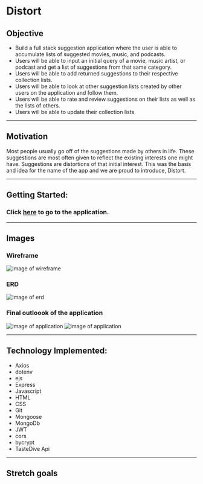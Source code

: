 # Distort

## Objective 
+ Build a full stack suggestion application where the user is able to accumulate lists of suggested movies, music, and podcasts.
+ Users will be able to input an initial query of a movie, music artist, or podcast and get a list of suggestions from that same category.
+ Users will be able to add returned suggestions to their respective collection lists.
+ Users will be able to look at other suggestion lists created by other users on the application and follow them. 
+ Users will be able to rate and review suggestions on their lists as well as the lists of others.
+ Users will be able to update their collection lists.

---

## Motivation
Most people usually go off of the suggestions made by others in life. These suggestions are most often given to reflect the existing interests one might have. Suggestions are distortions of that initial interest. This was the basis and idea for the name of the app and we are proud to introduce, Distort. 

---

## Getting Started: 
### Click [here]() to go to the application.
---

## Images

### Wireframe
![image of wireframe](public/distort-wireframe.png)

### ERD
![image of erd](public/Distort-ERD.png)

### Final outloook of the application
![image of application](https://i.ibb.co/whZjsX5/Landing.png)
![image of application](https://i.ibb.co/Xj05kMc/SUCCESS.png)

---

## Technology Implemented:
+ Axios
+ dotenv
+ ejs
+ Express
+ Javascript
+ HTML
+ CSS
+ Git
+ Mongoose
+ MongoDb
+ JWT
+ cors
+ bycrypt
+ TasteDive Api

---

## Stretch goals
